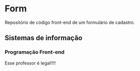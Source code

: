 # Form
Repositório de código front-end de um formulário de cadastro.
<h2>Sistemas de informação</h2>
<h3>Programação Front-end</h3>
<p>Esse professor é legal!!!!</p>
